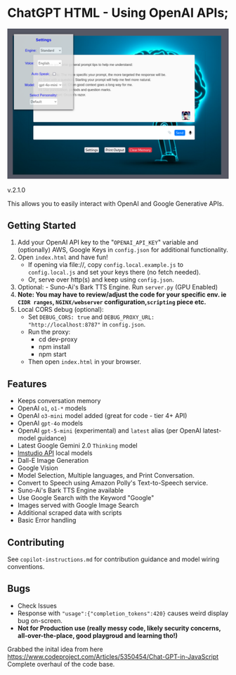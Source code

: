 # ChatGPT HTML - Using OpenAI APIs; 
![screenshot](core/img/screenshot.png)

v.2.1.0

This allows you to easily interact with OpenAI and Google Generative APIs.

## Getting Started

1. Add your OpenAI API key to the "```OPENAI_API_KEY```" variable and (optionally) AWS, Google Keys in ```config.json``` for additional functionality. 
2. Open ```index.html``` and have fun!
	- If opening via file://, copy `config.local.example.js` to `config.local.js` and set your keys there (no fetch needed).
	- Or, serve over http(s) and keep using `config.json`.
3. Optional: - Suno-Ai's Bark TTS Engine. Run ```server.py``` (GPU Enabled)
4. **Note: You may have to review/adjust the code for your specific env. ie ```CIDR ranges```, ```NGINX/webserver``` configuration,```scripting``` piece etc.**
5. Local CORS debug (optional):
	 - Set `DEBUG_CORS: true` and `DEBUG_PROXY_URL: "http://localhost:8787"` in `config.json`.
	 - Run the proxy:
		 - cd dev-proxy
		 - npm install
		 - npm start
	 - Then open `index.html` in your browser.
   
## Features

- Keeps conversation memory
- OpenAI ```o1```, ```o1-*``` models
- OpenAI ```o3-mini``` model added (great for code - tier 4+ API)
- OpenAI ```gpt-4o``` models
- OpenAI `gpt-5-mini` (experimental) and `latest` alias (per OpenAI latest-model guidance)
- Latest Google Gemini 2.0 ```Thinking``` model
- [lmstudio API](https://lmstudio.ai/docs/api/openai-api) local models 
- Dall-E Image Generation
- Google Vision 
- Model Selection, Multiple languages, and Print Conversation.
- Convert to Speech using Amazon Polly's Text-to-Speech service.
- Suno-Ai's Bark TTS Engine available
- Use Google Search with the Keyword "Google"
- Images served with Google Image Search
- Additional scraped data with scripts
- Basic Error handling

## Contributing

See `copilot-instructions.md` for contribution guidance and model wiring conventions.

## Bugs
- Check Issues
- Response with ```"usage":{"completion_tokens":420}``` causes weird display bug on-screen.
- **Not for Production use (really messy code, likely security concerns, all-over-the-place, good playgroud and learning tho!)**

Grabbed the inital idea from here https://www.codeproject.com/Articles/5350454/Chat-GPT-in-JavaScript <br>
Complete overhaul of the code base.

